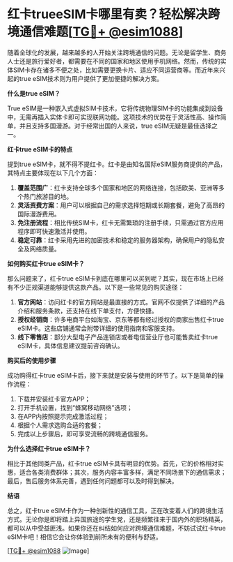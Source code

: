 # 红卡trueeSIM卡哪里有卖？轻松解决跨境通信难题[[TG💪+ @esim1088](https://t.me/s/esim1088)]

随着全球化的发展，越来越多的人开始关注跨境通信的问题。无论是留学生、商务人士还是旅行爱好者，都需要在不同的国家和地区使用手机网络。然而，传统的实体SIM卡存在诸多不便之处，比如需要更换卡片、适应不同运营商等。而近年来兴起的true eSIM技术则为用户提供了更加便捷的解决方案。

**什么是true eSIM？**

True eSIM是一种嵌入式虚拟SIM卡技术，它将传统物理SIM卡的功能集成到设备中，无需再插入实体卡即可实现联网功能。这项技术的优势在于灵活性高、操作简单，并且支持多国漫游。对于经常出国的人来说，true eSIM无疑是最佳选择之一。

**红卡true eSIM卡的特点**

提到true eSIM卡，就不得不提红卡。红卡是由知名国际eSIM服务商提供的产品，其特点主要体现在以下几个方面：

1. **覆盖范围广**：红卡支持全球多个国家和地区的网络连接，包括欧美、亚洲等多个热门旅游目的地。
2. **灵活资费方案**：用户可以根据自己的需求选择短期或长期套餐，避免了高昂的国际漫游费用。
3. **免注册流程**：相比传统SIM卡，红卡无需繁琐的注册手续，只需通过官方应用程序即可快速激活并使用。
4. **稳定可靠**：红卡采用先进的加密技术和稳定的服务器架构，确保用户的隐私安全及网络质量。

**如何购买红卡true eSIM卡？**

那么问题来了，红卡true eSIM卡到底在哪里可以买到呢？其实，现在市场上已经有不少正规渠道能够提供这款产品。以下是一些常见的购买途径：

1. **官方网站**：访问红卡的官方网站是最直接的方式。官网不仅提供了详细的产品介绍和服务条款，还支持在线下单支付，方便快捷。
2. **授权经销商**：许多电商平台如淘宝、京东等都有经过授权的商家出售红卡true eSIM卡。这些店铺通常会附带详细的使用指南和客服支持。
3. **线下零售店**：部分大型电子产品连锁店或者电信营业厅也可能售卖红卡true eSIM卡，具体信息建议提前咨询确认。

**购买后的使用步骤**

成功购得红卡true eSIM卡后，接下来就是安装与使用的环节了。以下是简单的操作流程：

1. 下载并安装红卡官方APP；
2. 打开手机设置，找到“蜂窝移动网络”选项；
3. 在APP内按照提示完成激活过程；
4. 根据个人需求选购合适的套餐；
5. 完成以上步骤后，即可享受流畅的跨境通信服务。

**为什么选择红卡true eSIM卡？**

相比于其他同类产品，红卡true eSIM卡具有明显的优势。首先，它的价格相对实惠，适合各类消费群体；其次，服务内容丰富多样，满足不同场景下的通信需求；最后，售后服务体系完善，遇到任何问题都可以及时得到解决。

**结语**

总之，红卡true eSIM卡作为一种创新性的通信工具，正在改变着人们的跨境生活方式。无论你是即将踏上异国旅途的学生党，还是频繁往来于国内外的职场精英，都可以从中受益匪浅。如果你还在纠结如何应对跨境通信难题，不妨试试红卡true eSIM卡吧！相信它会让你体验到前所未有的便利与舒适。

[[TG💪+ @esim1088](https://t.me/s/esim1088) ![Image](https://i.postimg.cc/4NQfJmqS/Snipaste-2025-05-13-00-14-12.png)]